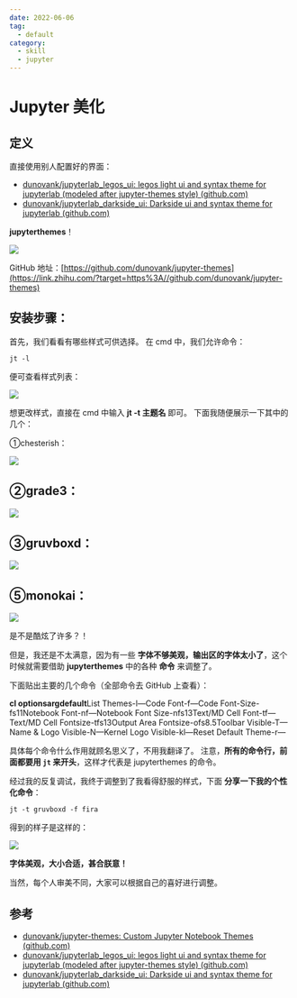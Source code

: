 ```yaml
---
date: 2022-06-06
tag:
  - default
category:
  - skill
  - jupyter
---
```



# Jupyter 美化


## 定义

直接使用别人配置好的界面：
- [dunovank/jupyterlab_legos_ui: legos light ui and syntax theme for jupyterlab (modeled after jupyter-themes style) (github.com)](https://github.com/dunovank/jupyterlab_legos_ui)
- [dunovank/jupyterlab_darkside_ui: Darkside ui and syntax theme for jupyterlab (github.com)](https://github.com/dunovank/jupyterlab_darkside_ui)

**jupyterthemes**！

![](https://pic4.zhimg.com/v2-a23c50d997cb1841b965ea5df7a3c513_r.jpg)

GitHub 地址：[https://github.com/dunovank/jupyter-themes](https://link.zhihu.com/?target=https%3A//github.com/dunovank/jupyter-themes)

安装步骤：
--

首先，我们看看有哪些样式可供选择。
在 cmd 中，我们允许命令：

```
jt -l
```

便可查看样式列表：

![](https://pic2.zhimg.com/v2-0592270b963d9e7bc4946e98508e91b1_b.jpg)

想更改样式，直接在 cmd 中输入 **jt -t 主题名** 即可。
下面我随便展示一下其中的几个：

①chesterish：


![](https://pic4.zhimg.com/v2-95256c493633f087cb11b9821036f467_r.jpg)

②grade3：
--

![](https://pic4.zhimg.com/v2-4da952f822856b0c67944217948d3d2b_r.jpg)

③gruvboxd：
-

![](https://pic3.zhimg.com/v2-a990e264cb58b374dc4b33ece554c7d2_r.jpg)

⑤monokai：
---

![](https://pic4.zhimg.com/v2-abe173266ce29a4b9e5c245c86352f13_r.jpg)

是不是酷炫了许多？！

但是，我还是不太满意，因为有一些 **字体不够美观，输出区的字体太小了**，这个时候就需要借助 **jupyterthemes** 中的各种 **命令** 来调整了。

下面贴出主要的几个命令（全部命令去 GitHub 上查看）：

**cl optionsargdefault**List Themes-l—Code Font-f—Code Font-Size-fs11Notebook Font-nf—Notebook Font Size-nfs13Text/MD Cell Font-tf—Text/MD Cell Fontsize-tfs13Output Area Fontsize-ofs8.5Toolbar Visible-T—Name & Logo Visible-N—Kernel Logo Visible-kl—Reset Default Theme-r—

具体每个命令什么作用就顾名思义了，不用我翻译了。
注意，**所有的命令行，前面都要用 `jt` 来开头**，这样才代表是 jupyterthemes 的命令。

经过我的反复调试，我终于调整到了我看得舒服的样式，下面 **分享一下我的个性化命令**：

```
jt -t gruvboxd -f fira
```

得到的样子是这样的：

![](https://pic2.zhimg.com/v2-f22b07dd57863f15ca0fa5169e0c1a11_r.jpg)

**字体美观，大小合适，甚合朕意！**

当然，每个人审美不同，大家可以根据自己的喜好进行调整。

## 参考

- [dunovank/jupyter-themes: Custom Jupyter Notebook Themes (github.com)](https://github.com/dunovank/jupyter-themes)
- [dunovank/jupyterlab_legos_ui: legos light ui and syntax theme for jupyterlab (modeled after jupyter-themes style) (github.com)](https://github.com/dunovank/jupyterlab_legos_ui)
- [dunovank/jupyterlab_darkside_ui: Darkside ui and syntax theme for jupyterlab (github.com)](https://github.com/dunovank/jupyterlab_darkside_ui)

